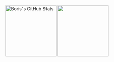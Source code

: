 <div>
  <img height="160" align="left" alt="Boris's GitHub Stats" src="https://github-readme-stats-git-masterrstaa-rickstaa.vercel.app/api?username=boriskostadinov96&show_icons=true&hide_border=false&title_color=9A0000&icon_color=0579C3&bg_color=ffffff00&text_color=417E87&border_color=0c1a25" />
  <img height="160" src="https://github-readme-stats-git-masterrstaa-rickstaa.vercel.app/api/top-langs/?username=boriskostadinov96&layout=compact&title_color=9A0000&icon_color=0579C3&bg_color=ffffff00&text_color=417E87&border_color=0c1a25"hide_border=true" />
</div>
